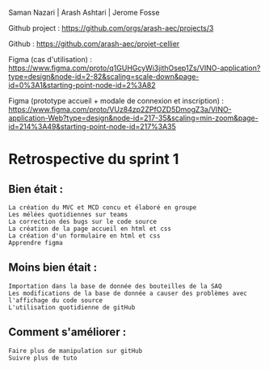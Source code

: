 Saman Nazari | Arash Ashtari | Jerome Fosse


Github project : https://github.com/orgs/arash-aec/projects/3

Github : https://github.com/arash-aec/projet-cellier

Figma (cas d'utilisation) : 
https://www.figma.com/proto/q1GUHGcyWi3jithOsep1Zs/VINO-application?type=design&node-id=2-82&scaling=scale-down&page-id=0%3A1&starting-point-node-id=2%3A82

Figma (prototype accueil + modale de connexion et inscription) :
https://www.figma.com/proto/VUz84zp2ZPfOZD5DmogZ3a/VINO-application-Web?type=design&node-id=217-35&scaling=min-zoom&page-id=214%3A49&starting-point-node-id=217%3A35


# Retrospective du sprint 1

## Bien était : 

    La création du MVC et MCD concu et élaboré en groupe
    Les mélées quotidiennes sur teams
    La correction des bugs sur le code source 
    La création de la page accueil en html et css
    La création d'un formulaire en html et css
    Apprendre figma


## Moins bien était :

    Importation dans la base de donnée des bouteilles de la SAQ 
    Les modifications de la base de donnée a causer des problèmes avec l'affichage du code source
    L'utilisation quotidienne de gitHub
    

## Comment s'améliorer :

    Faire plus de manipulation sur gitHub
    Suivre plus de tuto


